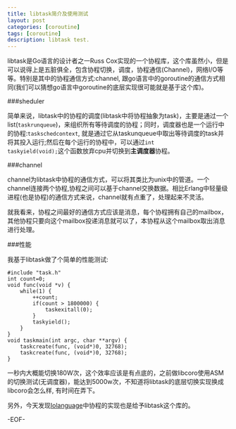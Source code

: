```yaml
---
title: libtask简介及使用测试
layout: post
categories: [coroutine]
tags: [coroutine]
description: libtask test.
---  
```


libtask是Go语言的设计者之一Russ Cox实现的一个协程库，这个库虽然小，但是可以说得上是五脏俱全，包含协程切换，调度，协程通信(Channel)，网络I/O等等。特别是其中的协程通信方式:channel, 跟go语言中的goroutine的通信方式相同(我们可以猜想go语言中goroutine的底层实现很可能就是基于这个库)。  

###sheduler

简单来说，libtask中的协程的调度(libtask中将协程抽象为task)，主要是通过一个list(<code>taskrunqueue</code>)，来组织所有等待调度的协程；同时，调度器也是一个运行中的协程:<code>taskschedcontext</code>, 就是通过它从taskunqueue中取出等待调度的task并将其投入运行;然后在每个运行的协程中，可以通过<code>int taskyield(void);</code>这个函数放弃cpu并切换到**主调度器**协程。  

###channel

channel为libtask中协程的通信方式，可以将其类比为unix中的管道。一个channel连接两个协程,协程之间可以基于channel交换数据。相比Erlang中轻量级进程(也是协程)的通信方式来说，channel就有点重了，处理起来不灵活。  

就我看来，协程之间最好的通信方式应该是消息，每个协程拥有自己的mailbox，其他协程只要向这个mailbox投递消息就可以了，本协程从这个mailbox取出消息进行处理。  

###性能

我基于libtask做了个简单的性能测试:
	
	#include "task.h"
	int count=0;
	void func(void *v) {
		while(1) {
		    ++count;
		    if(count > 1800000) {
		        taskexitall(0);
		    }
		    taskyield();
		}
	}
	void taskmain(int argc, char **argv) {
		taskcreate(func, (void*)0, 32768);
		taskcreate(func, (void*)0, 32768);
	}

一秒内大概能切换180W次，这个效率应该是有点底的，之前做libcoro使用ASM的切换测试(无调度器)，能达到5000w次，不知道将libtask的底层切换实现换成libcoro会怎么样, 有时间在弄下。   

另外，今天发现[Iolanguage](http://iolanguage.org/ "iolanguage")中协程的实现也是给予libtask这个库的。

-EOF-

